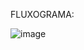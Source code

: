 FLUXOGRAMA:

![image](https://github.com/arthurvemery/bibliotecaemeratos/assets/151037686/da82a200-0dd9-4df0-bfc2-3518e5b4ef4e)
